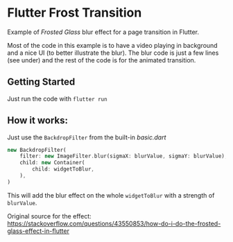# Flutter Frost Transition

Example of *Frosted Glass* blur effect for a page transition in Flutter.

Most of the code in this example is to have a video playing in background and a nice UI (to better illustrate the blur).
The blur code is just a few lines (see under) and the rest of the code is for the animated transition.

## Getting Started

Just run the code with `flutter run`

## How it works:

Just use the `BackdropFilter` from the built-in *basic.dart*

``` dart 
new BackdropFilter(
    filter: new ImageFilter.blur(sigmaX: blurValue, sigmaY: blurValue),
    child: new Container(
        child: widgetToBlur,
    ),
)
```

This will add the blur effect on the whole `widgetToBlur` with a strength of `blurValue`.

Original source for the effect: 
https://stackoverflow.com/questions/43550853/how-do-i-do-the-frosted-glass-effect-in-flutter
